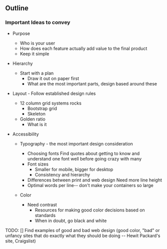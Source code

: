 ## Outline
### Important Ideas to convey

* Purpose
  * Who is your user
  * How does each feature actually add value to the final product
  * Keep it simple


* Hierarchy
  * Start with a plan
    * Draw it out on paper first
    * What are the most important parts, design based around these


* Layout - Follow established design rules
  * 12 column grid systems rocks
    * Bootstrap grid
    * Skeleton
  * Golden ratio
    * What is it


* Accessibility
  * Typography - the most important design consideration
    * Choosing fonts
       Find quotes about getting to know and understand one font well before
       going crazy with many
    * Font sizes
      * Smaller for mobile, bigger for desktop
      * Consistency and hierarchy
    * Differences between print and web design
        Need more line height
    * Optimal words per line-- don't make your containers so large

  * Color
    * Need contrast
      * Resources for making good color decisions based on standards
      * When in doubt, go black and white

TODO:
[] Find examples of good and bad web design (good color, "bad" or unfancy sites
that do exactly what they should be doing -- Hewit Packard's site, Craigslist)
